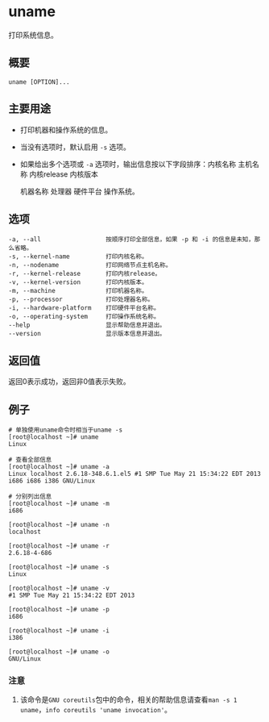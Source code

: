 # uname

打印系统信息。

## 概要

```text
uname [OPTION]...
```

## 主要用途

* 打印机器和操作系统的信息。
* 当没有选项时，默认启用 `-s` 选项。
* 如果给出多个选项或 `-a` 选项时，输出信息按以下字段排序：内核名称 主机名称 内核release 内核版本

  机器名称 处理器 硬件平台 操作系统。

## 选项

```text
-a, --all                  按顺序打印全部信息，如果 -p 和 -i 的信息是未知，那么省略。
-s, --kernel-name          打印内核名称。
-n, --nodename             打印网络节点主机名称。
-r, --kernel-release       打印内核release。
-v, --kernel-version       打印内核版本。
-m, --machine              打印机器名称。
-p, --processor            打印处理器名称。
-i, --hardware-platform    打印硬件平台名称。
-o, --operating-system     打印操作系统名称。
--help                     显示帮助信息并退出。
--version                  显示版本信息并退出。
```

## 返回值

返回0表示成功，返回非0值表示失败。

## 例子

```text
# 单独使用uname命令时相当于uname -s
[root@localhost ~]# uname
Linux
```

```text
# 查看全部信息
[root@localhost ~]# uname -a
Linux localhost 2.6.18-348.6.1.el5 #1 SMP Tue May 21 15:34:22 EDT 2013 i686 i686 i386 GNU/Linux
```

```text
# 分别列出信息
[root@localhost ~]# uname -m
i686

[root@localhost ~]# uname -n
localhost

[root@localhost ~]# uname -r
2.6.18-4-686

[root@localhost ~]# uname -s
Linux

[root@localhost ~]# uname -v
#1 SMP Tue May 21 15:34:22 EDT 2013

[root@localhost ~]# uname -p
i686

[root@localhost ~]# uname -i
i386

[root@localhost ~]# uname -o
GNU/Linux
```

### 注意

1. 该命令是`GNU coreutils`包中的命令，相关的帮助信息请查看`man -s 1 uname`，`info coreutils 'uname invocation'`。

